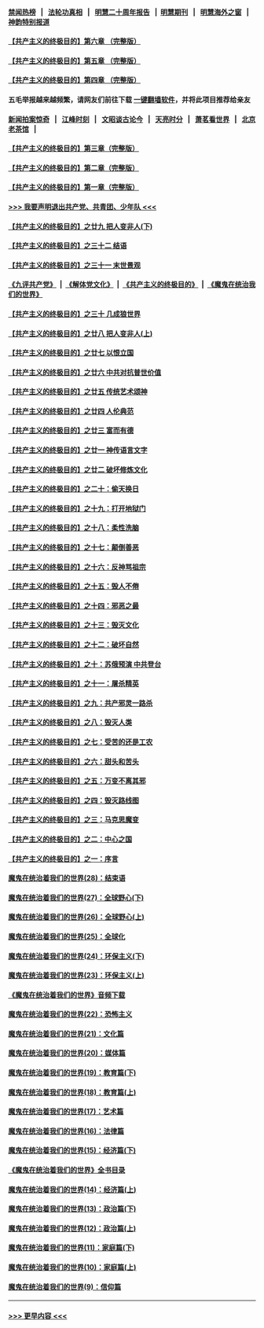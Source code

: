 #### [禁闻热榜](热点新闻.md?=0)  &nbsp;&nbsp;|&nbsp;&nbsp; [法轮功真相](https://github.com/gfw-breaker/truth/blob/master/README.md?=0) &nbsp;&nbsp;|&nbsp;&nbsp; [明慧二十周年报告](https://github.com/gfw-breaker/mh-reports/blob/master/README.md?=0) &nbsp;&nbsp;|&nbsp;&nbsp;[明慧期刊](https://github.com/gfw-breaker/mh-qikan) &nbsp;&nbsp;|&nbsp;&nbsp; [明慧海外之窗](https://github.com/gfw-breaker/mh-news/blob/master/README.md?=0) &nbsp;&nbsp;|&nbsp;&nbsp; [神韵特别报道](https://github.com/gfw-breaker/mh-news/blob/master/shenyun.md?=0)
#### [【共产主义的终极目的】第六章 （完整版）](../pages/nsc422/n11428913.md?t=03050602) 
#### [【共产主义的终极目的】第五章 （完整版）](../pages/nsc422/n11428912.md?t=03050602) 
#### [【共产主义的终极目的】第四章 （完整版）](../pages/nsc422/n11428907.md?t=03050602) 
#### 五毛举报越来越频繁，请网友们前往下载 [一键翻墙软件](https://github.com/gfw-breaker/ssr-accounts)，并将此项目推荐给亲友
#### [新闻拍案惊奇](https://github.com/gfw-breaker/banned-news/blob/master/pages/link4.md) &nbsp;&nbsp;|&nbsp;&nbsp; [江峰时刻](https://github.com/gfw-breaker/banned-news/blob/master/pages/link4.md) &nbsp;&nbsp;|&nbsp;&nbsp; [文昭谈古论今](https://github.com/gfw-breaker/banned-news/blob/master/pages/link4.md) &nbsp;&nbsp;|&nbsp;&nbsp; [天亮时分](https://github.com/gfw-breaker/banned-news/blob/master/pages/link4.md) &nbsp;&nbsp;|&nbsp;&nbsp; [萧茗看世界](https://github.com/gfw-breaker/banned-news/blob/master/pages/link4.md) &nbsp;&nbsp;|&nbsp;&nbsp; [北京老茶馆](https://github.com/gfw-breaker/banned-news/blob/master/pages/link4.md) &nbsp;&nbsp;|&nbsp;&nbsp; 
#### [【共产主义的终极目的】第三章（完整版）](../pages/nsc422/n11428848.md?t=03050602) 
#### [【共产主义的终极目的】第二章（完整版）](../pages/nsc422/n11428831.md?t=03050602) 
#### [【共产主义的终极目的】第一章（完整版）](../pages/nsc422/n11417651.md?t=03050602) 
#### [>>> 我要声明退出共产党、共青团、少年队 <<<](https://github.com/begood0513/goodnews/blob/master/quit/letter.md) 
#### [【共产主义的终极目的】之廿九 把人变非人(下)](../pages/nsc422/n11344140.md?t=03050602) 
#### [【共产主义的终极目的】之三十二 结语](../pages/nsc422/n11360535.md?t=03050602) 
#### [【共产主义的终极目的】之三十一 末世景观](../pages/nsc422/n11351129.md?t=03050602) 
#### [《九评共产党》](https://github.com/begood0513/9ping.md/blob/master/README.md) &nbsp;|&nbsp; [《解体党文化》](../../../../jtdwh.md/blob/master/README.md)  &nbsp;|&nbsp; [《共产主义的终极目的》](../../../../gczydzjmd.md/blob/master/README.md) &nbsp;|&nbsp; [《魔鬼在统治我们的世界》](../../../../mgztzwmdsj.md/blob/master/README.md) 
#### [【共产主义的终极目的】之三十 几成狼世界](../pages/nsc422/n11348280.md?t=03050602) 
#### [【共产主义的终极目的】之廿八 把人变非人(上)](../pages/nsc422/n11340492.md?t=03050602) 
#### [【共产主义的终极目的】之廿七 以恨立国](../pages/nsc422/n11336944.md?t=03050602) 
#### [【共产主义的终极目的】之廿六 中共对抗普世价值](../pages/nsc422/n11324785.md?t=03050602) 
#### [【共产主义的终极目的】之廿五 传统艺术颂神](../pages/nsc422/n11296396.md?t=03050602) 
#### [【共产主义的终极目的】之廿四 人伦典范](../pages/nsc422/n11296397.md?t=03050602) 
#### [【共产主义的终极目的】之廿三 富而有德](../pages/nsc422/n11283598.md?t=03050602) 
#### [【共产主义的终极目的】之廿一 神传语言文字](../pages/nsc422/n11263265.md?t=03050602) 
#### [【共产主义的终极目的】之廿二 破坏修炼文化](../pages/nsc422/n11245728.md?t=03050602) 
#### [【共产主义的终极目的】之二十：偷天换日](../pages/nsc422/n11238846.md?t=03050602) 
#### [【共产主义的终极目的】之十九：打开地狱门](../pages/nsc422/n11206376.md?t=03050602) 
#### [【共产主义的终极目的】之十八：柔性洗脑](../pages/nsc422/n11199994.md?t=03050602) 
#### [【共产主义的终极目的】之十七：颠倒善恶](../pages/nsc422/n11179782.md?t=03050602) 
#### [【共产主义的终极目的】之十六：反神骂祖宗](../pages/nsc422/n11166798.md?t=03050602) 
#### [【共产主义的终极目的】之十五：毁人不倦](../pages/nsc422/n11166792.md?t=03050602) 
#### [【共产主义的终极目的】之十四：邪恶之最](../pages/nsc422/n11150249.md?t=03050602) 
#### [【共产主义的终极目的】之十三：毁灭文化](../pages/nsc422/n11135227.md?t=03050602) 
#### [【共产主义的终极目的】之十二：破坏自然](../pages/nsc422/n11135214.md?t=03050602) 
#### [【共产主义的终极目的】之十：苏俄预演 中共登台](../pages/nsc422/n11118424.md?t=03050602) 
#### [【共产主义的终极目的】之十一：屠杀精英](../pages/nsc422/n11118442.md?t=03050602) 
#### [【共产主义的终极目的】之九：共产邪灵一路杀](../pages/nsc422/n11114139.md?t=03050602) 
#### [【共产主义的终极目的】之八：毁灭人类](../pages/nsc422/n11108503.md?t=03050602) 
#### [【共产主义的终极目的】之七：受苦的还是工农](../pages/nsc422/n11101809.md?t=03050602) 
#### [【共产主义的终极目的】之六：甜头和苦头](../pages/nsc422/n11096971.md?t=03050602) 
#### [【共产主义的终极目的】之五：万变不离其邪](../pages/nsc422/n11091285.md?t=03050602) 
#### [【共产主义的终极目的】之四：毁灭路线图](../pages/nsc422/n11086284.md?t=03050602) 
#### [【共产主义的终极目的】之三：马克思魔变](../pages/nsc422/n11061941.md?t=03050602) 
#### [【共产主义的终极目的】之二：中心之国](../pages/nsc422/n11047728.md?t=03050602) 
#### [【共产主义的终极目的】之一：序言](../pages/nsc422/n11086077.md?t=03050602) 
#### [魔鬼在统治着我们的世界(28)：结束语](../pages/nsc422/n10936246.md?t=03050602) 
#### [魔鬼在统治着我们的世界(27)：全球野心(下)](../pages/nsc422/n10928319.md?t=03050602) 
#### [魔鬼在统治着我们的世界(26)：全球野心(上)](../pages/nsc422/n10900318.md?t=03050602) 
#### [魔鬼在统治着我们的世界(25)：全球化](../pages/nsc422/n10788205.md?t=03050602) 
#### [魔鬼在统治着我们的世界(24)：环保主义(下)](../pages/nsc422/n10695307.md?t=03050602) 
#### [魔鬼在统治着我们的世界(23)：环保主义(上)](../pages/nsc422/n10688613.md?t=03050602) 
#### [《魔鬼在统治着我们的世界》音频下载](../pages/nsc422/n10635553.md?t=03050602) 
#### [魔鬼在统治着我们的世界(22)：恐怖主义](../pages/nsc422/n10614727.md?t=03050602) 
#### [魔鬼在统治着我们的世界(21)：文化篇](../pages/nsc422/n10597706.md?t=03050602) 
#### [魔鬼在统治着我们的世界(20)：媒体篇](../pages/nsc422/n10586579.md?t=03050602) 
#### [魔鬼在统治着我们的世界(19)：教育篇(下)](../pages/nsc422/n10564808.md?t=03050602) 
#### [魔鬼在统治着我们的世界(18)：教育篇(上)](../pages/nsc422/n10526970.md?t=03050602) 
#### [魔鬼在统治着我们的世界(17)：艺术篇](../pages/nsc422/n10499093.md?t=03050602) 
#### [魔鬼在统治着我们的世界(16)：法律篇](../pages/nsc422/n10485969.md?t=03050602) 
#### [魔鬼在统治着我们的世界(15)：经济篇(下)](../pages/nsc422/n10469975.md?t=03050602) 
#### [《魔鬼在统治着我们的世界》全书目录](../pages/nsc422/n10464261.md?t=03050602) 
#### [魔鬼在统治着我们的世界(14)：经济篇(上)](../pages/nsc422/n10457370.md?t=03050602) 
#### [魔鬼在统治着我们的世界(13)：政治篇(下)](../pages/nsc422/n10448270.md?t=03050602) 
#### [魔鬼在统治着我们的世界(12)：政治篇(上)](../pages/nsc422/n10444576.md?t=03050602) 
#### [魔鬼在统治着我们的世界(11)：家庭篇(下)](../pages/nsc422/n10440961.md?t=03050602) 
#### [魔鬼在统治着我们的世界(10)：家庭篇(上)](../pages/nsc422/n10435448.md?t=03050602) 
#### [魔鬼在统治着我们的世界(9)：信仰篇](../pages/nsc422/n10432159.md?t=03050602) 

----
#### [ >>> 更早内容 <<< ](../indexes/nsc422-earlier.md)
